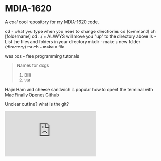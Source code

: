 # MDIA-1620
A *cool* cool repository for my MDIA-1620 code.

cd - what you type  when you need to change directiories
cd [command]
ch [foldername]
cd ../ = ALWAYS will move you "up" to the directory above
ls - List the files and folders in your directory
mkdir - make a new folder (directory)
touch - make a file

wes bos - free programming tutorials

> Names for dogs
>
> 1. Billi
> 2. vat

Hajin
Ham and cheese sandwich is popular
how to openf the terminal with Mac
Finally Openes Github

Unclear
outline?
what is the git?

![alt text](https://www.unileverfoodsolutions.us/recipe/spicy-mayo-fried-chicken-sandwich-R90012491.html)

